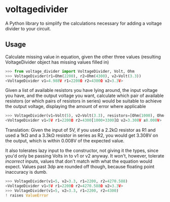 voltagedivider
==============

A Python library to simplify the calculations necessary for adding a voltage divider to your circuit.

Usage
-----

Calculate missing value in equation, given the other three values (resulting VoltageDivider object has missing values filled in)

```python
>>> from voltage_divider import VoltageDivider, Volt, Ohm
>>> VoltageDivider(r1=Ohm(2200), r2=Ohm(4300), v2=Volt(3.3))
<VoltageDivider v1=4.988V r1=2200Ω r2=4300Ω v2=3.3V>
```

Given a list of available resistors you have lying around, the input voltage you have, and the output voltage you want, calculate which pair of available resistors (or which pairs of resistors in series) would be suitable to achieve the output voltage, displaying the amount of error where applicable

```python
>>> VoltageDivider(v1=Volt(5), v2=Volt(3.3), resistors=[Ohm(1000), Ohm(2200), Ohm(3300), Ohm(4700)])
<VoltageDivider v1=5V r1=2200Ω r2=4300[1000+3300]Ω v2=3.308V ±0.008V>
```

Translation: Given the input of 5V, if you used a 2.2kΩ resistor as R1 and used a 1kΩ and a 3.3kΩ resistor in series as R2, you would get 3.308V on the output, which is within 0.008V of the expected value.

It also tolerates lazy input to the constructor, not giving it the types, since you'd only be passing Volts in to v1 or v2 anyway. It won't, however, tolerate *incorrect* inputs, values that don't match with what the equation would expect. Values past 3dp are rounded off though, because floating point inaccuracy is dumb.

```python
>>> VoltageDivider(v1=5, v2=3.3, r1=2200, r2=4270.588)
<VoltageDivider v1=5V r1=2200Ω r2=4270.588Ω v2=3.3V>
>>> VoltageDivider(v1=5, v2=3.3, r1=2200, r2=4300)
! raises ValueError
```
